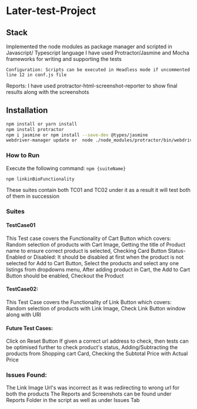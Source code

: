 # Later-test-Project

## Stack

Implemented the node modules as package manager and scripted in Javascript/ Typescript language
I have used Protractor/Jasmine and Mocha frameworks for writing and supporting the tests
```
Configuration: Scripts can be executed in Headless mode if uncommented line 12 in conf.js file
```
Reports:
I have used protractor-html-screenshot-reporter to show final results along with the screenshots

## Installation

```sh
npm install or yarn install
npm install protractor
npm i jasmine or npm install --save-dev @types/jasmine
webdriver-manager update or  node ./node_modules/protractor/bin/webdriver-manager update
```

### How to Run
Execute the following command: `npm {suiteName}`

```
npm linkinBioFunctionality
```

These suites contain both TC01 and TC02 under it as a result it will test both of them in succession


### Suites

#### TestCase01

This Test case covers the Functionality of Cart Button which covers:
Random selection of products with Cart Image,
Getting the title of Product name to ensure correct product is selected,
Checking Card Button Status- Enabled or Disabled: 
It should be disabled at first when the product is not selected for Add to Cart Button,
Select the products and select any one listings from dropdowns menu,
After adding product in Cart, the Add to Cart Button should be enabled,
Checkout the Product

#### TestCase02: 

This Test Case covers the Functionality of Link Button which covers:
Random selection of products with Link Image,
Check Link Button window along with URl

#### Future Test Cases: 

Click on Reset Button
If given a correct url address to check, then tests can be optimised further to check product's status,
Adding/Subtracting the products from Shopping cart Card,
Checking the Subtotal Price with Actual Price

### Issues Found:

The Link Image Url's was incorrect as it was redirecting to wrong url for both the products
The Reports and Screenshots can be found under Reports Folder in the script as well as under Issues Tab
